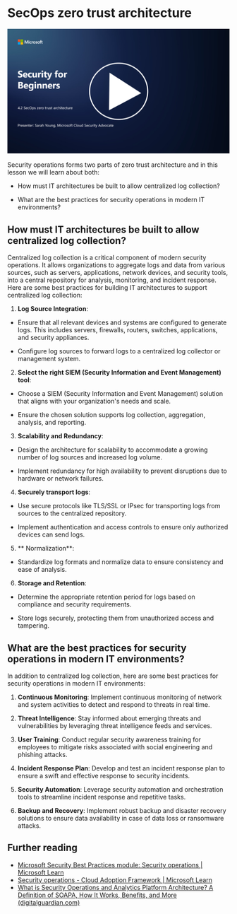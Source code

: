 # SecOps zero trust architecture

[![Watch the video](../../images/4-2_placeholder.png)](https://learn-video.azurefd.net/vod/player?id=8a2c36d9-8117-4576-ad5b-787667d13603)

Security operations forms two parts of zero trust architecture and in this lesson we will learn about both:

- How must IT architectures be built to allow centralized log collection?

- What are the best practices for security operations in modern IT environments?

## How must IT architectures be built to allow centralized log collection?

Centralized log collection is a critical component of modern security operations. It allows organizations to aggregate logs and data from various sources, such as servers, applications, network devices, and security tools, into a central repository for analysis, monitoring, and incident response. Here are some best practices for building IT architectures to support centralized log collection:

1. **Log Source Integration**:

- Ensure that all relevant devices and systems are configured to generate logs. This includes servers, firewalls, routers, switches, applications, and security appliances.

- Configure log sources to forward logs to a centralized log collector or management system.

2. **Select the right SIEM (Security Information and Event Management) tool**:

- Choose a SIEM (Security Information and Event Management) solution that aligns with your organization's needs and scale.

- Ensure the chosen solution supports log collection, aggregation, analysis, and reporting.

3. **Scalability and Redundancy**:

- Design the architecture for scalability to accommodate a growing number of log sources and increased log volume.

- Implement redundancy for high availability to prevent disruptions due to hardware or network failures.

4. **Securely transport logs**:

- Use secure protocols like TLS/SSL or IPsec for transporting logs from sources to the centralized repository.

- Implement authentication and access controls to ensure only authorized devices can send logs.

5. ** Normalization**:

- Standardize log formats and normalize data to ensure consistency and ease of analysis.

6. **Storage and Retention**:

- Determine the appropriate retention period for logs based on compliance and security requirements.

- Store logs securely, protecting them from unauthorized access and tampering.

## What are the best practices for security operations in modern IT environments?

In addition to centralized log collection, here are some best practices for security operations in modern IT environments:

1. **Continuous Monitoring**: Implement continuous monitoring of network and system activities to detect and respond to threats in real time.

2. **Threat Intelligence**: Stay informed about emerging threats and vulnerabilities by leveraging threat intelligence feeds and services.

3. **User Training**: Conduct regular security awareness training for employees to mitigate risks associated with social engineering and phishing attacks.

4. **Incident Response Plan**: Develop and test an incident response plan to ensure a swift and effective response to security incidents.

5. **Security Automation**: Leverage security automation and orchestration tools to streamline incident response and repetitive tasks.

6. **Backup and Recovery**: Implement robust backup and disaster recovery solutions to ensure data availability in case of data loss or ransomware attacks.
   
## Further reading

- [Microsoft Security Best Practices module: Security operations | Microsoft Learn](https://learn.microsoft.com/en-us/security/operations/security-operations-videos-and-decks?WT.mc_id=academic-96948-sayoung)
- [Security operations - Cloud Adoption Framework | Microsoft Learn](https://learn.microsoft.com/en-us/azure/cloud-adoption-framework/secure/security-operations?WT.mc_id=academic-96948-sayoung)
- [What is Security Operations and Analytics Platform Architecture? A Definition of SOAPA, How It Works, Benefits, and More (digitalguardian.com)](https://www.digitalguardian.com/blog/what-security-operations-and-analytics-platform-architecture-definition-soapa-how-it-works#:~:text=All%20in%20all%2C%20security%20operations%20and%20analytics%20platform,become%20more%20efficient%20and%20operative%20with%20your%20security.)

